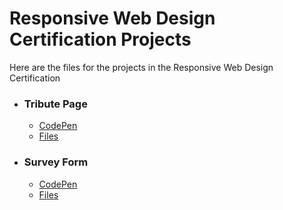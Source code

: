 # Responsive Web Design Certification Projects

Here are the files for the projects in the Responsive Web Design Certification 

- ### Tribute Page 
    - [CodePen](https://codepen.io/pumacens/pen/VwLVjGy)
    - [Files](./Responsive-Web-Design/Tribute-Page)

- ### Survey Form
    - [CodePen](https://codepen.io/pumacens/pen/KKprYZM)
    - [Files](./Responsive-Web-Design/Survey-Form)